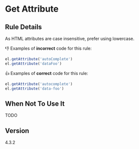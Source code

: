 # Get Attribute

## Rule Details

As HTML attributes are case insensitive, prefer using lowercase.

👎 Examples of **incorrect** code for this rule:

```js
el.getAttribute('autoComplete')
el.getAttribute('dataFoo')
```

👍 Examples of **correct** code for this rule:

```js
el.getAttribute('autocomplete')
el.getAttribute('data-foo')
```

## When Not To Use It

TODO

## Version

4.3.2
